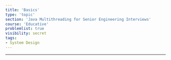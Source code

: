 ```yaml
---
title: 'Basics'
type: 'topic'
section: 'Java Multithreading for Senior Engineering Interviews'
course: 'Educative'
problemlist: true
visibility: secret
tags:
- System Design
---
```



---